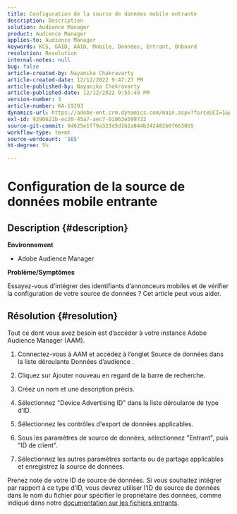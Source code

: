 ```yaml
---
title: Configuration de la source de données mobile entrante
description: Description
solution: Audience Manager
product: Audience Manager
applies-to: Audience Manager
keywords: KCS, GAID, AAID, Mobile, Données, Entrant, Onboard
resolution: Resolution
internal-notes: null
bug: false
article-created-by: Nayanika Chakravarty
article-created-date: 12/12/2022 9:47:27 PM
article-published-by: Nayanika Chakravarty
article-published-date: 12/12/2022 9:55:49 PM
version-number: 3
article-number: KA-19193
dynamics-url: https://adobe-ent.crm.dynamics.com/main.aspx?forceUCI=1&pagetype=entityrecord&etn=knowledgearticle&id=fdc3858b-667a-ed11-81ac-6045bd006b25
exl-id: 9290621b-ec20-45a7-aec7-01063e599722
source-git-commit: 04625e1ff9a323d5d1b2a044b242482b0f6630b5
workflow-type: tm+mt
source-wordcount: '165'
ht-degree: 5%

---
```


# Configuration de la source de données mobile entrante

## Description {#description}


<b>Environnement</b>

- Adobe Audience Manager

<b>Problème/Symptômes</b>

Essayez-vous d’intégrer des identifiants d’annonceurs mobiles et de vérifier la configuration de votre source de données ? Cet article peut vous aider.


## Résolution {#resolution}


Tout ce dont vous avez besoin est d’accéder à votre instance Adobe Audience Manager (AAM).

1) Connectez-vous à AAM et accédez à l’onglet Source de données dans la liste déroulante Données d’audience .

2) Cliquez sur Ajouter nouveau en regard de la barre de recherche.

3) Créez un nom et une description précis.

4) Sélectionnez &quot;Device Advertising ID&quot; dans la liste déroulante de type d’ID.

5) Sélectionnez les contrôles d&#39;export de données applicables.

6) Sous les paramètres de source de données, sélectionnez &quot;Entrant&quot;, puis &quot;ID de client&quot;.

7) Sélectionnez les autres paramètres sortants ou de partage applicables et enregistrez la source de données.

Prenez note de votre ID de source de données. Si vous souhaitez intégrer par rapport à ce type d’ID, vous devrez utiliser l’ID de source de données dans le nom du fichier pour spécifier le propriétaire des données, comme indiqué dans notre [documentation sur les fichiers entrants](https://experienceleague.adobe.com/docs/audience-manager/user-guide/implementation-integration-guides/sending-audience-data/batch-data-transfer-process/inbound-s3-filenames.html?lang=en).
